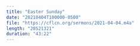 ```yaml
---
title: "Easter Sunday"
date: "20210404T100000-0500"
file: "https://cflcn.org/sermons/2021-04-04.m4a"
length: "20521321"
duration: "43:22"
---
```

